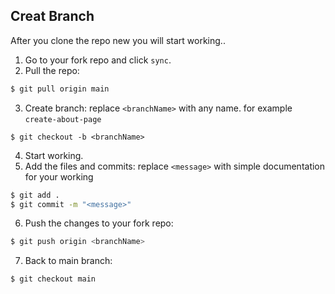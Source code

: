 ## Creat Branch
After you clone the repo new you will start working..
1. Go to your fork repo and click `sync`.
2. Pull the repo:
```bash
$ git pull origin main
```
3. Create branch: replace `<branchName>` with any name. for example `create-about-page`
```
$ git checkout -b <branchName>
```
4. Start working.
5. Add the files and commits: replace `<message>` with simple documentation for your working
```bash
$ git add .
$ git commit -m "<message>"
```
6. Push the changes to your fork repo:
```bash
$ git push origin <branchName>
```
7. Back to main branch:
```bash
$ git checkout main
```